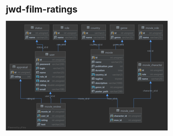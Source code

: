 # jwd-film-ratings
![alt text](https://github.com/TereshkoMasha/jwd-film-ratings/blob/main/films_jwd.png)
